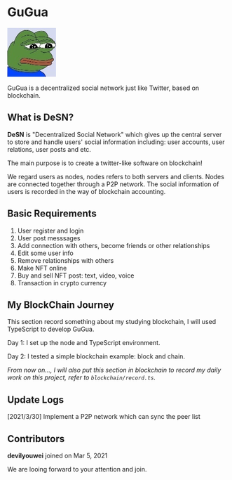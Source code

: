 # GuGua

![logo](./logo.jpg)

GuGua is a decentralized social network just like Twitter, based on blockchain.

## What is DeSN?

**DeSN** is "Decentralized Social Network" which gives up the central server to store and handle users' social
information including: user accounts, user relations, user posts and etc.

The main purpose is to create a twitter-like software on blockchain!

We regard users as nodes, nodes refers to both servers and clients. Nodes are connected together through a P2P network.
The social information of users is recorded in the way of blockchain accounting.

## Basic Requirements

1. User register and login
2. User post messsages
3. Add connection with others, become friends or other relationships
4. Edit some user info
5. Remove relationships with others
6. Make NFT online
7. Buy and sell NFT post: text, video, voice
8. Transaction in crypto currency

## My BlockChain Journey

This section record something about my studying blockchain, I will used TypeScript to develop GuGua.

Day 1: I set up the node and TypeScript environment.

Day 2: I tested a simple blockchain example: block and chain.

_From now on..., I will also put this section in blockchain to record my daily work on this project, refer to
`blockchain/record.ts`._

## Update Logs

[2021/3/30] Implement a P2P network which can sync the peer list

## Contributors

**devilyouwei** joined on Mar 5, 2021

We are looing forward to your attention and join.
